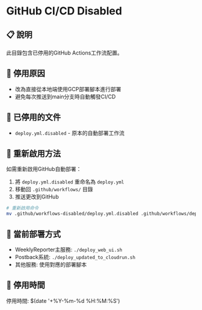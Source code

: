 # GitHub CI/CD Disabled

## 📋 說明
此目錄包含已停用的GitHub Actions工作流配置。

## 🚫 停用原因
- 改為直接從本地端使用GCP部署腳本進行部署
- 避免每次推送到main分支時自動觸發CI/CD

## 📁 已停用的文件
- `deploy.yml.disabled` - 原本的自動部署工作流

## 🔄 重新啟用方法
如需重新啟用GitHub自動部署：
1. 將 `deploy.yml.disabled` 重命名為 `deploy.yml`
2. 移動回 `.github/workflows/` 目錄
3. 推送更改到GitHub

```bash
# 重新啟用命令
mv .github/workflows-disabled/deploy.yml.disabled .github/workflows/deploy.yml
```

## 🚀 當前部署方式
- WeeklyReporter主服務: `./deploy_web_ui.sh`
- Postback系統: `./deploy_updated_to_cloudrun.sh`
- 其他服務: 使用對應的部署腳本

## 📅 停用時間
停用時間: $(date '+%Y-%m-%d %H:%M:%S') 